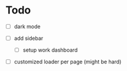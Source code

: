 # Todo

- [ ] dark mode
- [ ] add sidebar
  - [ ] setup work dashboard
- [ ] customized loader per page (might be hard)

